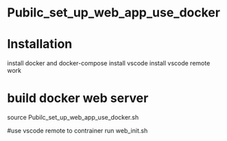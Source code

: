 # Pubilc_set_up_web_app_use_docker
# Installation
install docker and docker-compose 
install vscode 
install vscode remote work 

# build docker web server
source Pubilc_set_up_web_app_use_docker.sh

#use vscode remote to contrainer 
run web_init.sh
